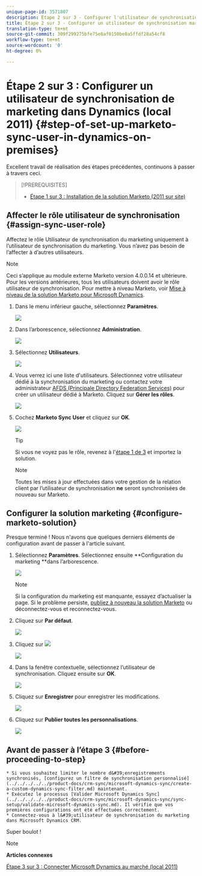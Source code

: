 ```yaml
---
unique-page-id: 3571807
description: Étape 2 sur 3 - Configurer l'utilisateur de synchronisation du marketing dans Dynamics (local 2011) - Documentation du marketing - Documentation du produit
title: Étape 2 sur 3 - Configurer un utilisateur de synchronisation marketing dans Dynamics (local 2011)
translation-type: tm+mt
source-git-commit: 309f299275bfe75e8af0150be0a5ffdf28a54cf8
workflow-type: tm+mt
source-wordcount: '0'
ht-degree: 0%

---
```



# Étape 2 sur 3 : Configurer un utilisateur de synchronisation de marketing dans Dynamics (local 2011) {#step-of-set-up-marketo-sync-user-in-dynamics-on-premises}

Excellent travail de réalisation des étapes précédentes, continuons à passer à travers ceci.

>[!PREREQUISITES]
>
>* [Étape 1 sur 3 : Installation de la solution Marketo (2011 sur site)](step-1-of-3-install.md)

>



## Affecter le rôle utilisateur de synchronisation {#assign-sync-user-role}

Affectez le rôle Utilisateur de synchronisation du marketing uniquement à l’utilisateur de synchronisation du marketing. Vous n’avez pas besoin de l’affecter à d’autres utilisateurs.

>[!NOTE]
>
>Ceci s’applique au module externe Marketo version 4.0.0.14 et ultérieure. Pour les versions antérieures, tous les utilisateurs doivent avoir le rôle utilisateur de synchronisation. Pour mettre à niveau Marketo, voir [Mise à niveau de la solution Marketo pour Microsoft Dynamics](../../../../../product-docs/crm-sync/microsoft-dynamics-sync/sync-setup/upgrade-the-marketo-solution-for-microsoft-dynamics.md).

1. Dans le menu inférieur gauche, sélectionnez **Paramètres**.

   ![](assets/image2015-4-2-14-3a2-3a40.png)

1. Dans l’arborescence, sélectionnez **Administration**.

   ![](assets/image2015-4-2-14-3a3-3a30.png)

1. Sélectionnez **Utilisateurs**.

   ![](assets/image2015-4-2-14-3a4-3a37.png)

1. Vous verrez ici une liste d&#39;utilisateurs. Sélectionnez votre utilisateur dédié à la synchronisation du marketing ou contactez votre administrateur [AFDS (Principale Directory Federation Services)](https://msdn.microsoft.com/en-us/library/bb897402.aspx) pour créer un utilisateur dédié à Marketo. Cliquez sur **Gérer les rôles**.

   ![](assets/image2015-4-2-14-3a11-3a7.png)

1. Cochez **Marketo Sync User** et cliquez sur **OK**.

   ![](assets/image2015-4-2-14-3a15-3a0.png)

   >[!TIP]
   >
   >Si vous ne voyez pas le rôle, revenez à l&#39;[étape 1 de 3](step-1-of-3-install.md) et importez la solution.

   >[!NOTE]
   >
   >Toutes les mises à jour effectuées dans votre gestion de la relation client par l’utilisateur de synchronisation **ne** seront  synchronisées de nouveau sur Marketo.

## Configurer la solution marketing {#configure-marketo-solution}

Presque terminé ! Nous n&#39;avons que quelques derniers éléments de configuration avant de passer à l&#39;article suivant.

1. Sélectionnez **Paramètres**. Sélectionnez ensuite **Configuration du marketing **dans l’arborescence.

   ![](assets/image2015-4-2-14-3a20-3a51.png)

   >[!NOTE]
   >
   >Si la configuration du marketing est manquante, essayez d’actualiser la page. Si le problème persiste, [publiez à nouveau la solution Marketo](step-1-of-3-install.md) ou déconnectez-vous et reconnectez-vous.

1. Cliquez sur **Par défaut**.

   ![](assets/image2015-4-2-14-3a27-3a30.png)

1. Cliquez sur ![](assets/image2015-4-2-14-3a29-3a1.png)

   ![](assets/image2015-4-2-14-3a28-3a40.png)

1. Dans la fenêtre contextuelle, sélectionnez l’utilisateur de synchronisation. Cliquez ensuite sur **OK**.

   ![](assets/image2015-4-2-14-3a32-3a43.png)

1. Cliquez sur **Enregistrer** pour enregistrer les modifications.

   ![](assets/image2015-4-2-14-3a34-3a15.png)

1. Cliquez sur **Publier toutes les personnalisations**.

   ![](assets/publish-all-customizations1.png)

## Avant de passer à l’étape 3 {#before-proceeding-to-step}

    * Si vous souhaitez limiter le nombre d&#39;enregistrements synchronisés, [configurez un filtre de synchronisation personnalisé](../../../../../product-docs/crm-sync/microsoft-dynamics-sync/create-a-custom-dynamics-sync-filter.md) maintenant.
    * Exécutez le processus [Valider Microsoft Dynamics Sync](../../../../../product-docs/crm-sync/microsoft-dynamics-sync/sync-setup/validate-microsoft-dynamics-sync.md). Il vérifie que vos premières configurations ont été effectuées correctement.
    * Connectez-vous à l&#39;utilisateur de synchronisation du marketing dans Microsoft Dynamics CRM.

Super boulot !

>[!NOTE]
>
>**Articles connexes**
>
>[Étape 3 sur 3 : Connecter Microsoft Dynamics au marché (local 2011)](step-3-of-3-connect.md)

